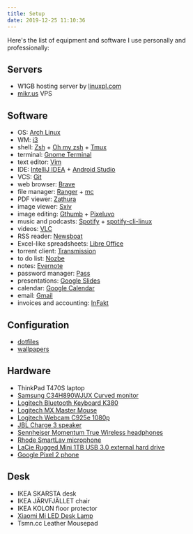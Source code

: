 ```yaml
---
title: Setup
date: 2019-12-25 11:10:36
---
```


Here's the list of equipment and software I use personally and professionally:

Servers
-------

- W1GB hosting server by [linuxpl.com](https://linuxpl.com/)
- [mikr.us](https://mikr.us/) VPS

Software
--------
- OS: [Arch Linux](https://www.archlinux.org/)
- WM: [i3](https://i3wm.org/)
- shell: [Zsh](https://www.zsh.org/) + [Oh my zsh](https://ohmyz.sh/) + [Tmux](https://github.com/tmux/tmux/wiki)
- terminal: [Gnome Terminal](https://help.gnome.org/users/gnome-terminal/stable/)
- text editor: [Vim](https://vim.org)
- IDE: [IntelliJ IDEA](https://www.jetbrains.com/idea/) + [Android Studio](https://developer.android.com/studio/)
- VCS: [Git](https://git-scm.com/)
- web browser: [Brave](https://brave.com/)
- file manager: [Ranger](https://github.com/ranger/ranger) + [mc](https://github.com/MidnightCommander/mc)
- PDF viewer: [Zathura](https://pwmt.org/projects/zathura/)
- image viewer: [Sxiv](https://github.com/muennich/sxiv)
- image editing: [Gthumb](https://wiki.gnome.org/Apps/Gthumb) + [Pixeluvo](http://www.pixeluvo.com/)
- music and podcasts: [Spotify](https://www.spotify.com/) + [spotify-cli-linux](https://github.com/pwittchen/spotify-cli-linux)
- videos: [VLC](https://www.videolan.org/vlc/)
- RSS reader: [Newsboat](https://newsboat.org/)
- Excel-like spreadsheets: [Libre Office](https://www.libreoffice.org/)
- torrent client: [Transmission](https://transmissionbt.com/)
- to do list: [Nozbe](https://nozbe.com/?a=piotrwittchen)
- notes: [Evernote](evernote.com)
- password manager: [Pass](https://www.passwordstore.org/)
- presentations: [Google Slides](http://slides.google.com/)
- calendar: [Google Calendar](https://calendar.google.com/)
- email: [Gmail](http://gmail.com/)
- invoices and accounting: [InFakt](https://www.infakt.pl/polecam/piotr-wittchen)

Configuration
-------------
- [dotfiles](https://github.com/pwittchen/dotfiles)
- [wallpapers](https://github.com/pwittchen/wallpapers)

Hardware
--------
- ThinkPad T470S laptop
- [Samsung C34H890WJUX Curved monitor](https://www.x-kom.pl/p/384162-monitor-led-32-i-wiekszy-samsung-c34h890wjux-curved.html?partnerid=100489039&sm12=Mjk=&ts=1583966834&token=f2fa124dd475113a22d84580304b145d&86)
- [Logitech Bluetooth Keyboard K380](https://www.x-kom.pl/p/267644-klawiatura-bezprzewodowa-logitech-bluetooth-keyboard-k380-szara.html?partnerid=100489039&sm12=NDk=&ts=1583966911&token=5ee850ae833192790b4c4bf26002e574&98)
- [Logitech MX Master Mouse](https://www.x-kom.pl/p/370388-myszka-bezprzewodowa-logitech-mx-master-2s-wireless-mouse-graphite.html?partnerid=100489039&sm12=NDk=&ts=1583966911&token=5ee850ae833192790b4c4bf26002e574&101)
- [Logitech Webcam C925e 1080p](https://www.x-kom.pl/p/345863-kamera-internetowa-logitech-webcam-c925e-1080p.html?partnerid=100489039&sm12=NDk=&ts=1583966911&token=5ee850ae833192790b4c4bf26002e574&81)
- [JBL Charge 3 speaker](https://www.x-kom.pl/p/500958-glosnik-przenosny-jbl-charge-3-stealth-edition-czarny.html?partnerid=100489039&sm12=NDk=&ts=1583966911&token=5ee850ae833192790b4c4bf26002e574&88)
- [Sennheiser Momentum True Wireless headphones](https://www.x-kom.pl/p/471041-sluchawki-bezprzewodowe-sennheiser-momentum-true-wireless-czarny.html?partnerid=100489039&sm12=NDk=&ts=1583966911&token=5ee850ae833192790b4c4bf26002e574&99)
- [Rhode SmartLav microphone](https://www.x-kom.pl/p/530122-mikrofon-rode-smartlav.html?partnerid=100489039&sm12=NDk=&ts=1583966911&token=5ee850ae833192790b4c4bf26002e574&57)
- [LaCie Rugged Mini 1TB USB 3.0 external hard drive](https://www.x-kom.pl/p/298286-dysk-zewnetrzny-przenosny-lacie-rugged-mini-1tb-usb-30.html?partnerid=100489039&sm12=NDk=&ts=1583966911&token=5ee850ae833192790b4c4bf26002e574&89)
- [Google Pixel 2 phone](https://www.x-kom.pl/p/500321-smartfon-telefon-google-pixel-3a-64gb-white.html?partnerid=100489039&sm12=NDk=&ts=1583966911&token=5ee850ae833192790b4c4bf26002e574&78)

Desk
----
- IKEA SKARSTA desk
- IKEA JÄRVFJÄLLET chair
- IKEA KOLON floor protector
- [Xiaomi Mi LED Desk Lamp](https://www.x-kom.pl/p/541128-inteligentna-lampa-xiaomi-mi-led-desk-lamp-1s-lampka-biurkowa.html?partnerid=100489039&sm12=NDk=&ts=1583966911&token=5ee850ae833192790b4c4bf26002e574&96)
- Tsmn.cc Leather Mousepad
